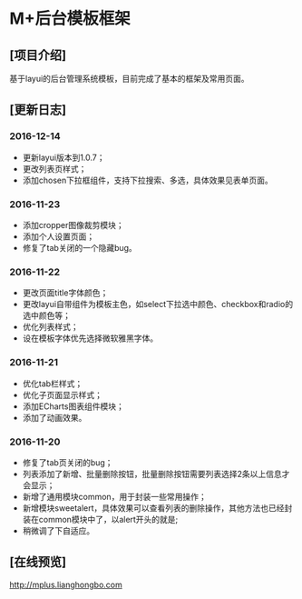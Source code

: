 # M+后台模板框架

## [项目介绍]
基于layui的后台管理系统模板，目前完成了基本的框架及常用页面。

## [更新日志]
### 2016-12-14
* 更新layui版本到1.0.7；
* 更改列表页样式；
* 添加chosen下拉框组件，支持下拉搜索、多选，具体效果见表单页面。

### 2016-11-23
* 添加cropper图像裁剪模块；
* 添加个人设置页面；
* 修复了tab关闭的一个隐藏bug。

### 2016-11-22
* 更改页面title字体颜色；
* 更改layui自带组件为模板主色，如select下拉选中颜色、checkbox和radio的选中颜色等；
* 优化列表样式；
* 设在模板字体优先选择微软雅黑字体。

### 2016-11-21
* 优化tab栏样式；
* 优化子页面显示样式；
* 添加ECharts图表组件模块；
* 添加了动画效果。

### 2016-11-20
* 修复了tab页关闭的bug；
* 列表添加了新增、批量删除按钮，批量删除按钮需要列表选择2条以上信息才会显示；
* 新增了通用模块common，用于封装一些常用操作；
* 新增模块sweetalert，具体效果可以查看列表的删除操作，其他方法也已经封装在common模块中了，以alert开头的就是;
* 稍微调了下自适应。

## [在线预览]
http://mplus.lianghongbo.com
